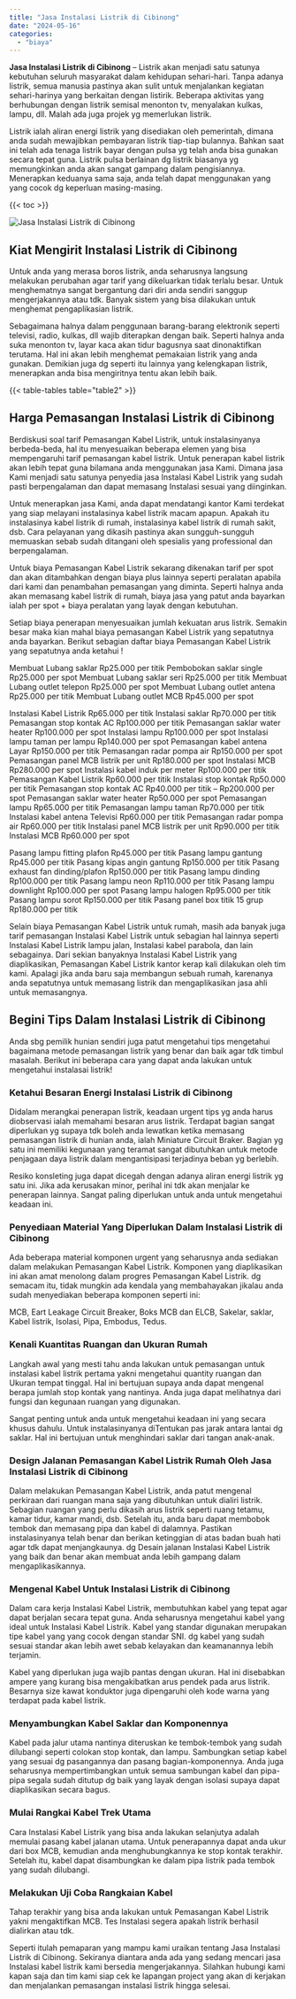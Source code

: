 ```yaml
---
title: "Jasa Instalasi Listrik di Cibinong"
date: "2024-05-16"
categories: 
  - "biaya"
---
```


**Jasa Instalasi Listrik di Cibinong** – Listrik akan menjadi satu satunya kebutuhan seluruh masyarakat dalam kehidupan sehari-hari. Tanpa adanya listrik, semua manusia pastinya akan sulit untuk menjalankan kegiatan sehari-harinya yang berkaitan dengan listirik. Beberapa aktivitas yang berhubungan dengan listrik semisal menonton tv, menyalakan kulkas, lampu, dll. Malah ada juga projek yg memerlukan listrik.

Listrik ialah aliran energi listrik yang disediakan oleh pemerintah, dimana anda sudah mewajibkan pembayaran listrik tiap-tiap bulannya. Bahkan saat ini telah ada tenaga listrik bayar dengan pulsa yg telah anda bisa gunakan secara tepat guna. Listrik pulsa berlainan dg listrik biasanya yg memungkinkan anda akan sangat gampang dalam pengisiannya. Menerapkan keduanya sama saja, anda telah dapat menggunakan yang yang cocok dg keperluan masing-masing.

{{< toc >}}

![Jasa Instalasi Listrik di Cibinong](/images/instalasi-listrik-murah22.png)

## Kiat Mengirit Instalasi Listrik di Cibinong

Untuk anda yang merasa boros listrik, anda seharusnya langsung melakukan perubahan agar tarif yang dikeluarkan tidak terlalu besar. Untuk menghematnya sangat bergantung dari diri anda sendiri sanggup mengerjakannya atau tdk. Banyak sistem yang bisa dilakukan untuk menghemat pengaplikasian listrik.

Sebagaimana halnya dalam penggunaan barang-barang elektronik seperti televisi, radio, kulkas, dll wajib diterapkan dengan baik. Seperti halnya anda suka menonton tv, layar kaca akan tidur bagusnya saat dinonaktifkan terutama. Hal ini akan lebih menghemat pemakaian listrik yang anda gunakan. Demikian juga dg seperti itu lainnya yang kelengkapan listrik, menerapkan anda bisa mengiritnya tentu akan lebih baik.

{{< table-tables table="table2" >}}

## Harga Pemasangan Instalasi Listrik di Cibinong

Berdiskusi soal tarif Pemasangan Kabel Listrik, untuk instalasinyanya berbeda-beda, hal itu menyesuaikan beberapa elemen yang bisa mempengaruhi tarif pemasangan kabel listrik. Untuk penerapan kabel listrik akan lebih tepat guna bilamana anda menggunakan jasa Kami. Dimana jasa Kami menjadi satu satunya penyedia jasa Instalasi Kabel Listrik yang sudah pasti berpengalaman dan dapat memasang Instalasi sesuai yang diinginkan.

Untuk menerapkan jasa Kami, anda dapat mendatangi kantor Kami terdekat yang siap melayani instalasinya kabel listrik macam apapun. Apakah itu instalasinya kabel listrik di rumah, instalasinya kabel listrik di rumah sakit, dsb. Cara pelayanan yang dikasih pastinya akan sungguh-sungguh memuaskan sebab sudah ditangani oleh spesialis yang professional dan berpengalaman.

Untuk biaya Pemasangan Kabel Listrik sekarang dikenakan tarif per spot dan akan ditambahkan dengan biaya plus lainnya seperti peralatan apabila dari kami dan penambahan pemasangan yang diminta. Seperti halnya anda akan memasang kabel listrik di rumah, biaya jasa yang patut anda bayarkan ialah per spot + biaya peralatan yang layak dengan kebutuhan.

Setiap biaya penerapan menyesuaikan jumlah kekuatan arus listrik. Semakin besar maka kian mahal biaya pemasangan Kabel Listrik yang sepatutnya anda bayarkan. Berikut sebagian daftar biaya Pemasangan Kabel Listrik yang sepatutnya anda ketahui !

Membuat Lubang saklar Rp25.000 per titik Pembobokan saklar single Rp25.000 per spot Membuat Lubang saklar seri Rp25.000 per titik Membuat Lubang outlet telepon Rp25.000 per spot Membuat Lubang outlet antena Rp25.000 per titik Membuat Lubang outlet MCB Rp45.000 per spot

Instalasi Kabel Listrik Rp65.000 per titik Instalasi saklar Rp70.000 per titik Pemasangan stop kontak AC Rp100.000 per titik Pemasangan saklar water heater Rp100.000 per spot Instalasi lampu Rp100.000 per spot Instalasi lampu taman per lampu Rp140.000 per spot Pemasangan kabel antena Layar Rp150.000 per titik Pemasangan radar pompa air Rp150.000 per spot Pemasangan panel MCB listrik per unit Rp180.000 per spot Instalasi MCB Rp280.000 per spot Instalasi kabel induk per meter Rp100.000 per titik Pemasangan Kabel Listrik Rp60.000 per titik Instalasi stop kontak Rp50.000 per titik Pemasangan stop kontak AC Rp40.000 per titik – Rp200.000 per spot Pemasangan saklar water heater Rp50.000 per spot Pemasangan lampu Rp65.000 per titik Pemasangan lampu taman Rp70.000 per titik Instalasi kabel antena Televisi Rp60.000 per titik Pemasangan radar pompa air Rp60.000 per titik Instalasi panel MCB listrik per unit Rp90.000 per titik Instalasi MCB Rp60.000 per spot

Pasang lampu fitting plafon Rp45.000 per titik Pasang lampu gantung Rp45.000 per titik Pasang kipas angin gantung Rp150.000 per titik Pasang exhaust fan dinding/plafon Rp150.000 per titik Pasang lampu dinding Rp100.000 per titik Pasang lampu neon Rp110.000 per titik Pasang lampu downlight Rp100.000 per spot Pasang lampu halogen Rp95.000 per titik Pasang lampu sorot Rp150.000 per titik Pasang panel box titik 15 grup Rp180.000 per titik

Selain biaya Pemasangan Kabel Listrik untuk rumah, masih ada banyak juga tarif pemasangan Instalasi Kabel Listrik untuk sebagian hal lainnya seperti Instalasi Kabel Listrik lampu jalan, Instalasi kabel parabola, dan lain sebagainya. Dari sekian banyaknya Instalasi Kabel Listrik yang diaplikasikan, Pemasangan Kabel Listrik kantor kerap kali dilakukan oleh tim kami. Apalagi jika anda baru saja membangun sebuah rumah, karenanya anda sepatutnya untuk memasang listrik dan mengaplikasikan jasa ahli untuk memasangnya.

## Begini Tips Dalam Instalasi Listrik di Cibinong


Anda sbg pemilik hunian sendiri juga patut mengetahui tips mengetahui bagaimana metode pemasangan listrik yang benar dan baik agar tdk timbul masalah. Berikut ini beberapa cara yang dapat anda lakukan untuk mengetahui instalasai listrik!

### Ketahui Besaran Energi Instalasi Listrik di Cibinong

Didalam merangkai penerapan listrik, keadaan urgent tips yg anda harus diobservasi ialah memahami besaran arus listrik. Terdapat bagian sangat diperlukan yg supaya tdk boleh anda lewatkan ketika memasang pemasangan listrik di hunian anda, ialah Miniature Circuit Braker. Bagian yg satu ini memiliki kegunaan yang teramat sangat dibutuhkan untuk metode penjagaan daya listrik dalam mengantisipasi terjadinya beban yg berlebih.

Resiko konsleting juga dapat dicegah dengan adanya aliran energi listrik yg satu ini. Jika ada kerusakan minor, perihal ini tdk akan menjalar ke penerapan lainnya. Sangat paling diperlukan untuk anda untuk mengetahui keadaan ini.

### Penyediaan Material Yang Diperlukan Dalam Instalasi Listrik di Cibinong

Ada beberapa material komponen urgent yang seharusnya anda sediakan dalam melakukan Pemasangan Kabel Listrik. Komponen yang diaplikasikan ini akan amat menolong dalam progres Pemasangan Kabel Listrik. dg semacam itu, tidak mungkin ada kendala yang membahayakan jikalau anda sudah menyediakan beberapa komponen seperti ini:

MCB, Eart Leakage Circuit Breaker, Boks MCB dan ELCB, Sakelar, saklar, Kabel listrik, Isolasi, Pipa, Embodus, Tedus.

### Kenali Kuantitas Ruangan dan Ukuran Rumah

Langkah awal yang mesti tahu anda lakukan untuk pemasangan untuk instalasi kabel listrik pertama yakni mengetahui quantity ruangan dan Ukuran tempat tinggal. Hal ini bertujuan supaya anda dapat mengenal berapa jumlah stop kontak yang nantinya. Anda juga dapat melihatnya dari fungsi dan kegunaan ruangan yang digunakan.

Sangat penting untuk anda untuk mengetahui keadaan ini yang secara khusus dahulu. Untuk instalasinyanya diTentukan pas jarak antara lantai dg saklar. Hal ini bertujuan untuk menghindari saklar dari tangan anak-anak.

### Design Jalanan Pemasangan Kabel Listrik Rumah Oleh Jasa Instalasi Listrik di Cibinong

Dalam melakukan Pemasangan Kabel Listrik, anda patut mengenal perkiraan dari ruangan mana saja yang dibutuhkan untuk dialiri listrik. Sebagian ruangan yang perlu dikasih arus listrik seperti ruang tetamu, kamar tidur, kamar mandi, dsb. Setelah itu, anda baru dapat membobok tembok dan memasang pipa dan kabel di dalamnya. Pastikan instalasinyanya telah benar dan berikan ketinggian di atas badan buah hati agar tdk dapat menjangkaunya. dg Desain jalanan Instalasi Kabel Listrik yang baik dan benar akan membuat anda lebih gampang dalam mengaplikasikannya.

### Mengenal Kabel Untuk Instalasi Listrik di Cibinong

Dalam cara kerja Instalasi Kabel Listrik, membutuhkan kabel yang tepat agar dapat berjalan secara tepat guna. Anda seharusnya mengetahui kabel yang ideal untuk Instalasi Kabel Listrik. Kabel yang standar digunakan merupakan tipe kabel yang yang cocok dengan standar SNI. dg kabel yang sudah sesuai standar akan lebih awet sebab kelayakan dan keamanannya lebih terjamin.

Kabel yang diperlukan juga wajib pantas dengan ukuran. Hal ini disebabkan ampere yang kurang bisa mengakibatkan arus pendek pada arus listrik. Besarnya size kawat konduktor juga dipengaruhi oleh kode warna yang terdapat pada kabel listrik.

### Menyambungkan Kabel Saklar dan Komponennya

Kabel pada jalur utama nantinya diteruskan ke tembok-tembok yang sudah dilubangi seperti colokan stop kontak, dan lampu. Sambungkan setiap kabel yang sesuai dg pasangannya dan pasang bagian-komponennya. Anda juga seharusnya mempertimbangkan untuk semua sambungan kabel dan pipa-pipa segala sudah ditutup dg baik yang layak dengan isolasi supaya dapat diaplikasikan secara bagus.

### Mulai Rangkai Kabel Trek Utama

Cara Instalasi Kabel Listrik yang bisa anda lakukan selanjutya adalah memulai pasang kabel jalanan utama. Untuk penerapannya dapat anda ukur dari box MCB, kemudian anda menghubungkannya ke stop kontak terakhir. Setelah itu, kabel dapat disambungkan ke dalam pipa listrik pada tembok yang sudah dilubangi.

### Melakukan Uji Coba Rangkaian Kabel

Tahap terakhir yang bisa anda lakukan untuk Pemasangan Kabel Listrik yakni mengaktifkan MCB. Tes Instalasi segera apakah listrik berhasil dialirkan atau tdk.

Seperti itulah pemaparan yang mampu kami uraikan tentang Jasa Instalasi Listrik di Cibinong. Sekiranya diantara anda ada yang sedang mencari jasa Instalasi kabel listrik kami bersedia mengerjakannya. Silahkan hubungi kami kapan saja dan tim kami siap cek ke lapangan project yang akan di kerjakan dan menjalankan pemasangan instalasi listrik hingga selesai.

